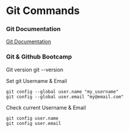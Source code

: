 # Git Commands

### Git Documentation

[Git Documentation](https://git-scm.com/docs "Docs on official git documentation page")

### Git & Github Bootcamp

Git version
    git --version

Set git Username & Email

    git config --global user.name "my_username"
    git config --global user.email "my@email.com"

Check current Username & Email

    git config user.name
    git config user.email









